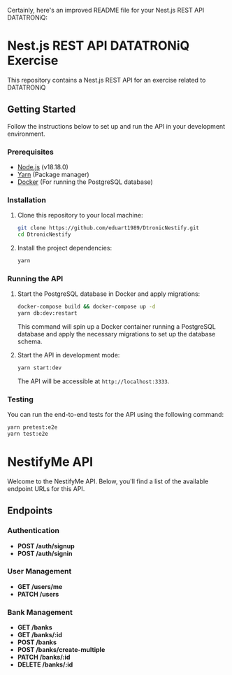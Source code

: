 Certainly, here's an improved README file for your Nest.js REST API DATATRONiQ:

# Nest.js REST API DATATRONiQ Exercise

This repository contains a Nest.js REST API for an exercise related to DATATRONiQ

## Getting Started

Follow the instructions below to set up and run the API in your development environment.

### Prerequisites

- [Node.js](https://nodejs.org/) (v18.18.0)
- [Yarn](https://yarnpkg.com/) (Package manager)
- [Docker](https://www.docker.com/) (For running the PostgreSQL database)

### Installation

1. Clone this repository to your local machine:

   ```bash
   git clone https://github.com/eduart1989/DtronicNestify.git
   cd DtronicNestify
   ```

2. Install the project dependencies:

   ```bash
   yarn
   ```

### Running the API

1. Start the PostgreSQL database in Docker and apply migrations:

   ```bash
   docker-compose build && docker-compose up -d 
   yarn db:dev:restart
   ```

   This command will spin up a Docker container running a PostgreSQL database and apply the necessary migrations to set up the database schema.

2. Start the API in development mode:

   ```bash
   yarn start:dev
   ```

   The API will be accessible at `http://localhost:3333`.

### Testing

You can run the end-to-end tests for the API using the following command:

```bash
yarn pretest:e2e
yarn test:e2e
```

# NestifyMe API

Welcome to the NestifyMe API. Below, you'll find a list of the available endpoint URLs for this API.

## Endpoints

### Authentication

- **POST /auth/signup**
- **POST /auth/signin**

### User Management

- **GET /users/me**
- **PATCH /users**

### Bank Management

- **GET /banks**
- **GET /banks/:id**
- **POST /banks**
- **POST /banks/create-multiple**
- **PATCH /banks/:id**
- **DELETE /banks/:id**
